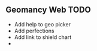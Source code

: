 Geomancy Web TODO
------------------

* Add help to geo picker
* Add perfections
* Add link to shield chart
* 
